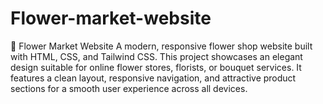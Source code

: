 # Flower-market-website
🌸 Flower Market Website A modern, responsive flower shop website built with HTML, CSS, and Tailwind CSS. This project showcases an elegant design suitable for online flower stores, florists, or bouquet services. It features a clean layout, responsive navigation, and attractive product sections for a smooth user experience across all devices.

